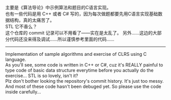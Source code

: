 主要是《算法导论》中示例算法和题目的C语言实现。  
也有一些代码是用 C++ 或者 C# 写的，因为每次做题都要先用C语言实现基础数据结构，真的太痛苦了。  
STL 它不香么？  
这个仓库的 commit 记录可以不用看了——实在是太乱了。
另外……这边的大部分代码还没来得及调试……所以谨慎参考里面的代码……
***
Implementation of sample algorithms and exercise of CLRS using C language.  
As you'll see, some code is written in C++ or C#, cuz it's REALLY painful to type code of basic data structure everytime before you actually do the exercise...
STL is so lovely, isn't it?  
Plz don't bother looking the repository's commit history. It's just too messy.
And most of these code hasn't been debuged yet. So please use the code inside carefully...  
